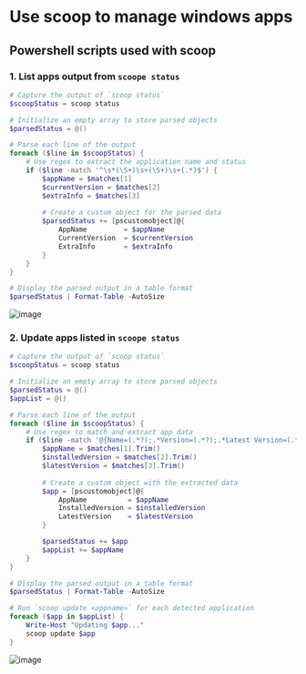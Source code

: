 # Use scoop to manage windows apps

## Powershell scripts used with scoop

### 1. List apps output from `scoope status`
```powershell
# Capture the output of `scoop status`
$scoopStatus = scoop status

# Initialize an empty array to store parsed objects
$parsedStatus = @()

# Parse each line of the output
foreach ($line in $scoopStatus) {
    # Use regex to extract the application name and status
    if ($line -match '^\s*(\S+)\s+(\S+)\s+(.*)$') {
        $appName = $matches[1]
        $currentVersion = $matches[2]
        $extraInfo = $matches[3]
        
        # Create a custom object for the parsed data
        $parsedStatus += [pscustomobject]@{
            AppName         = $appName
            CurrentVersion  = $currentVersion
            ExtraInfo       = $extraInfo
        }
    }
}

# Display the parsed output in a table format
$parsedStatus | Format-Table -AutoSize
```

![image](https://github.com/user-attachments/assets/272d50f9-29e3-4b98-b7d9-f99501468b8d)


### 2. Update apps listed in `scoope status`
```powershell
# Capture the output of `scoop status`
$scoopStatus = scoop status

# Initialize an empty array to store parsed objects
$parsedStatus = @()
$appList = @()

# Parse each line of the output
foreach ($line in $scoopStatus) {
    # Use regex to match and extract app data
    if ($line -match '@{Name=(.*?);.*Version=(.*?);.*Latest Version=(.*?);.*}') {
        $appName = $matches[1].Trim()
        $installedVersion = $matches[2].Trim()
        $latestVersion = $matches[3].Trim()
        
        # Create a custom object with the extracted data
        $app = [pscustomobject]@{
            AppName          = $appName
            InstalledVersion = $installedVersion
            LatestVersion    = $latestVersion
        }

        $parsedStatus += $app
        $appList += $appName
    }
}

# Display the parsed output in a table format
$parsedStatus | Format-Table -AutoSize

# Run `scoop update <appname>` for each detected application
foreach ($app in $appList) {
    Write-Host "Updating $app..."
    scoop update $app
}
```
![image](https://github.com/user-attachments/assets/562dc5a8-baac-43e3-ad6c-cf6c654edbe0)

